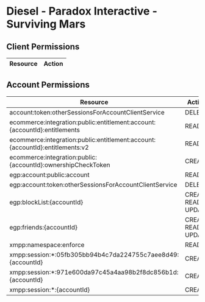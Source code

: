 # Diesel - Paradox Interactive - Surviving Mars


## Client Permissions
| Resource | Action |
| -------- | ------ |

## Account Permissions
| Resource | Action |
| -------- | ------ |
| account:token:otherSessionsForAccountClientService | DELETE |
| ecommerce:integration:public:entitlement:account:{accountId}:entitlements | READ |
| ecommerce:integration:public:entitlement:account:{accountId}:entitlements:v2 | READ |
| ecommerce:integration:public:{accountId}:ownershipCheckToken | CREATE |
| egp:account:public:account | READ |
| egp:account:token:otherSessionsForAccountClientService | DELETE |
| egp:blockList:{accountId} | CREATE READ UPDATE |
| egp:friends:{accountId} | CREATE READ UPDATE |
| xmpp:namespace:enforce | READ |
| xmpp:session:*:05fb305bb94b4c7da224755c7aee8d49:{accountId} | CREATE |
| xmpp:session:*:971e600da97c45a4aa98b2f8dc856b1d:{accountId} | CREATE |
| xmpp:session:*:{accountId} | CREATE |

